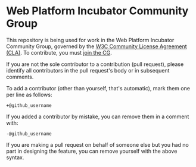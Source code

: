 # Web Platform Incubator Community Group

This repository is being used for work in the Web Platform Incubator Community Group, governed by the [W3C Community License 
Agreement (CLA)](http://www.w3.org/community/about/agreements/cla/). To contribute, you must [join 
the CG](https://www.w3.org/community/wp-login.php?redirect_to=%2Fcommunity%2Fwicg%2Fjoin). 

If you are not the sole contributor to a contribution (pull request), please identify all 
contributors in the pull request's body or in subsequent comments.

To add a contributor (other than yourself, that's automatic), mark them one per line as follows:

```
+@github_username
```

If you added a contributor by mistake, you can remove them in a comment with:

```
-@github_username
```

If you are making a pull request on behalf of someone else but you had no part in designing the 
feature, you can remove yourself with the above syntax.
